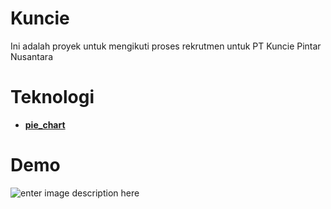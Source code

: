 # Kuncie

Ini adalah proyek untuk mengikuti proses rekrutmen untuk PT Kuncie Pintar Nusantara

# Teknologi

- [**pie_chart**](https://pub.dev/packages/pie_chart)

# Demo

![enter image description here](https://github.com/Harits19/recruitment_kuncie/blob/main/demo/demo.gif?raw=true)
